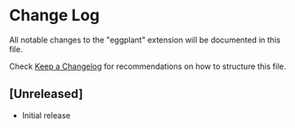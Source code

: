 # Change Log

All notable changes to the "eggplant" extension will be documented in this file.

Check [Keep a Changelog](http://keepachangelog.com/) for recommendations on how to structure this file.

## [Unreleased]

- Initial release
